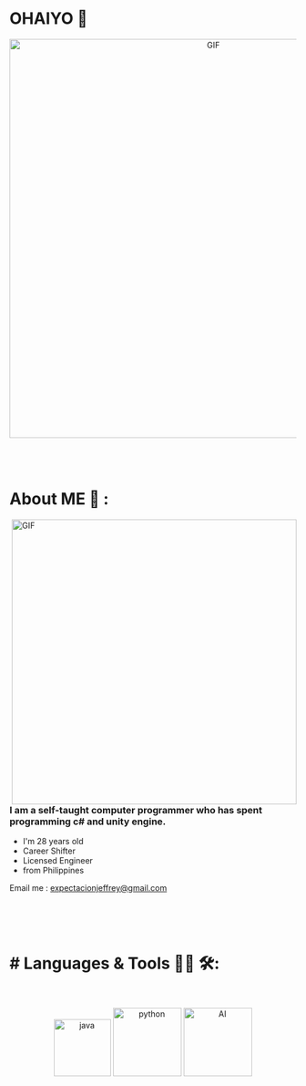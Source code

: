# OHAIYO 👋
<div align="center">
<img hight="300" width="700" alt="GIF" align="center" src="https://i.pinimg.com/originals/c8/1d/4b/c81d4bf64815f6769cab842e08c28b08.gif">
</div>

</br>
</br>
</br>

# About ME 💬 :

<img hight="400" width="500" alt="GIF" align="right" src="https://media.giphy.com/media/1wDy0NewJUS4w/giphy.gif" alt= "Gif Description" style ="float: right;">

### I am a self-taught computer programmer who has spent programming c# and unity engine. 

* I'm 28 years old 
* Career Shifter
* Licensed Engineer     
* from Philippines

Email me : expectacionjeffrey@gmail.com

</br>
</br>
</br>

  
# # Languages & Tools 👨‍💻 🛠:
</br>

<p align="center">
  
<img src="https://jnmsys.com/wp-content/uploads/2022/06/c-sharp-programming-language.png" alt="java"  width="100" hight="50">
<img src="https://ih1.redbubble.net/image.1106192358.9867/st,small,507x507-pad,600x600,f8f8f8.jpg" alt="python" width="120" hight="50">
<img src="https://th.bing.com/th/id/OIP.U8QwIjI36ruQ0U7-Y_dshQHaE8?pid=ImgDet&rs=1" alt="AI" width="120" hight="50">

</p>
</br>
</br>
</br>

